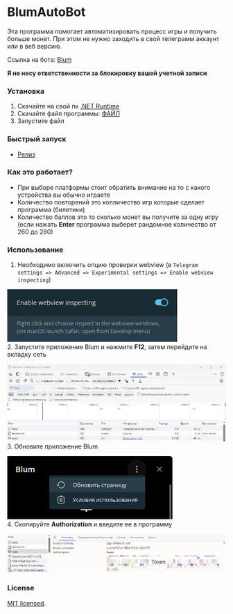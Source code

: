 # BlumAutoBot

Эта программа помогает автоматизировать процесс игры и получить больше монет. При этом не нужно заходить в свой телеграмм аккаунт или в веб версию.

Ссылка на бота: [Blum](https://t.me/BlumCryptoBot/app?startapp=ref_D3LL3IumB9)

**Я не несу ответственности за блокировку вашей учетной записи**

### Установка
1. Скачайте на свой пк [.NET Runtime](https://dotnet.microsoft.com/en-us/download/dotnet/8.0)
2. Скачайте файл программы: [ФАЙЛ](https://github.com/provincialcxz/BlumAutoBot/releases/download/Blum/BumBot.exe)
3. Запустите файл

### Быстрый запуск
* [Релиз](https://github.com/provincialcxz/BlumAutoBot/releases/tag/Blum)

### Как это работает?
* При выборе платформы стоит обратить внимание на то с какого устройства вы обычно играете
* Количество повторений это колличество игр которые сделает программа (билетики)
* Количество баллов это то сколько монет вы получите за одну игру (если нажать **Enter** программа выберет рандомное количество от 260 до 280)

### Использование
1. Необходимо включить опцию проверки webview (в `Telegram settings => Advanced => Experimental settings => Enable webview inspecting`)

  ![Картинка](/images/first.jpg)   
2. Запустите приложение Blum и нажмите **F12**, затем перейдите на вкладку сеть  

![Картинка](/images/second.jpg)   
3. Обновите приложение Blum  

![Картинка](/images/third.jpg)  
4. Скопируйте **Authorization** и введите ее в программу  

![Картинка](/images/fourth.jpg)   

### License

[MIT licensed](LICENSE).